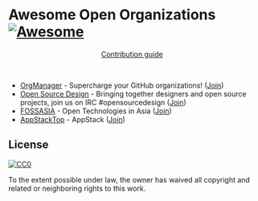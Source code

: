 # Awesome Open Organizations [![Awesome](https://cdn.rawgit.com/sindresorhus/awesome/d7305f38d29fed78fa85652e3a63e154dd8e8829/media/badge.svg)](https://github.com/sindresorhus/awesome)

<p align="center">
  <a href="contributing.md">Contribution guide</a>&nbsp;&nbsp;&nbsp;
</p>

<br>

- [OrgManager](https://github.com/orgmanager) - Supercharge your GitHub organizations! ([Join](https://orgmanager.miguelpiedrafita.com/o/orgmanager))
- [Open Source Design](https://github.com/opensourcedesign) - Bringing together designers and open source projects, join us on IRC #opensourcedesign ([Join](https://orgmanager.miguelpiedrafita.com/o/opensourcedesign))
- [FOSSASIA](https://github.com/fossasia) - Open Technologies in Asia ([Join](https://github.com/fossasia/fossasia.org/issues/new?title=Join%20FOSSASIA&body=Hi,%20could%20you%20invite%20me%20to%20the%20FOSSASIA%20GitHub%20organization?))
- [AppStackTop](https://github.com/AppStackTop) - AppStack ([Join](https://orgmanager.miguelpiedrafita.com/o/AppStackTop))

## License

[![CC0](http://mirrors.creativecommons.org/presskit/buttons/88x31/svg/cc-zero.svg)](https://creativecommons.org/publicdomain/zero/1.0/)

To the extent possible under law, the owner has waived all copyright and related or neighboring rights to this work.
